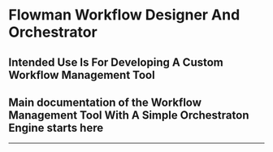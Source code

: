 # Flowman Workflow Designer And Orchestrator 
 ## Intended Use Is For Developing A Custom Workflow Management Tool 
 Main documentation of the Workflow Management Tool With A Simple Orchestraton Engine starts here
 ----------------------------------
-----------------------------------
